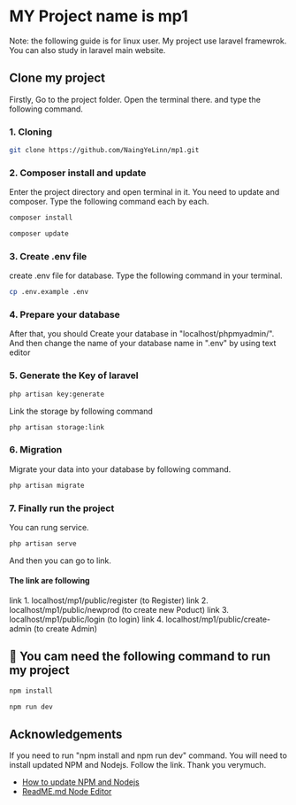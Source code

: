 
# MY Project name is mp1
Note: the following guide is for linux user. My project use laravel framewrok. You can also study in laravel main website.



## Clone my project


Firstly, Go to the project folder. Open the terminal there. and type the following command.
### 1. Cloning
```bash
git clone https://github.com/NaingYeLinn/mp1.git
```
### 2. Composer install and update
Enter the project directory and open terminal in it. You need to update and composer. Type the following command each by each.
```bash
composer install
```
```bash
composer update
```
### 3. Create .env file
create .env file for database. Type the following command in your terminal.

```bash
cp .env.example .env
```

### 4. Prepare your database
After that, you should Create your database in "localhost/phpmyadmin/".
And then change the name of your database name in ".env" by using text editor 


### 5. Generate the Key of laravel
```bash
php artisan key:generate
```
Link the storage by following command
```bash
php artisan storage:link
```
### 6. Migration
Migrate your data into your database by following command.
```bash
php artisan migrate
```
### 7. Finally run the project
You can rung service.
```bash
php artisan serve
```
And then you can go to link.


#### The link are following
link 1. localhost/mp1/public/register      (to Register)
link 2. localhost/mp1/public/newprod       (to create new Poduct)
link 3. localhost/mp1/public/login          (to login)
link 4. localhost/mp1/public/create-admin   (to create Admin)



## 🔗 You cam need the following command to run my project

```bash
npm install
```
```bash
npm run dev
```


## Acknowledgements

If you need to  run "npm install and npm run dev" command. You will need to install updated NPM and Nodejs. Follow the link. Thank you verymuch.

 - [How to update NPM and Nodejs](https://www.freecodecamp.org/news/how-to-update-node-and-npm-to-the-latest-version/)
 - [ReadME.md Node Editor](https://readme.so/editor)
